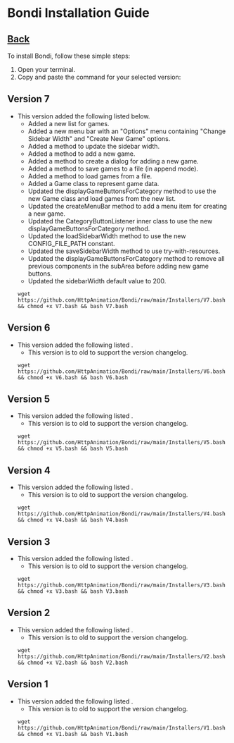 # Bondi Installation Guide

## [Back](README.md)

To install Bondi, follow these simple steps:

1. Open your terminal.
2. Copy and paste the command for your selected version:

## Version 7
- This version added the following listed below.
    - Added a new list for games.
    - Added a new menu bar with an "Options" menu containing "Change Sidebar Width" and "Create New Game" options.
    - Added a method to update the sidebar width.
    - Added a method to add a new game.
    - Added a method to create a dialog for adding a new game.
    - Added a method to save games to a file (in append mode).
    - Added a method to load games from a file.
    - Added a Game class to represent game data.
    - Updated the displayGameButtonsForCategory method to use the new Game class and load games from the new list.
    - Updated the createMenuBar method to add a menu item for creating a new game.
    - Updated the CategoryButtonListener inner class to use the new displayGameButtonsForCategory method.
    - Updated the loadSidebarWidth method to use the new CONFIG_FILE_PATH constant.
    - Updated the saveSidebarWidth method to use try-with-resources.
    - Updated the displayGameButtonsForCategory method to remove all previous components in the subArea before adding new game buttons.
    - Updated the sidebarWidth default value to 200.
    ```
    wget https://github.com/HttpAnimation/Bondi/raw/main/Installers/V7.bash && chmod +x V7.bash && bash V7.bash
    ```

## Version 6
- This version added the following listed .
    - This version is to old to support the version changelog.
    ```
    wget https://github.com/HttpAnimation/Bondi/raw/main/Installers/V6.bash && chmod +x V6.bash && bash V6.bash
    ```

## Version 5
- This version added the following listed .
    - This version is to old to support the version changelog.
    ```
    wget https://github.com/HttpAnimation/Bondi/raw/main/Installers/V5.bash && chmod +x V5.bash && bash V5.bash
    ```

## Version 4
- This version added the following listed .
    - This version is to old to support the version changelog.
    ```
    wget https://github.com/HttpAnimation/Bondi/raw/main/Installers/V4.bash && chmod +x V4.bash && bash V4.bash
    ```

## Version 3
- This version added the following listed .
    - This version is to old to support the version changelog.
    ```
    wget https://github.com/HttpAnimation/Bondi/raw/main/Installers/V3.bash && chmod +x V3.bash && bash V3.bash
    ```

## Version 2
- This version added the following listed .
    - This version is to old to support the version changelog.
    ```
    wget https://github.com/HttpAnimation/Bondi/raw/main/Installers/V2.bash && chmod +x V2.bash && bash V2.bash
    ```

## Version 1
- This version added the following listed .
    - This version is to old to support the version changelog.
    ```
    wget https://github.com/HttpAnimation/Bondi/raw/main/Installers/V1.bash && chmod +x V1.bash && bash V1.bash
    ```

